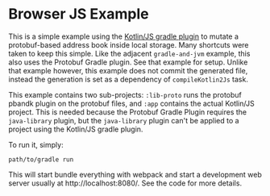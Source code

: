 # Browser JS Example

This is a simple example using the [Kotlin/JS gradle plugin](https://kotlinlang.org/docs/reference/js-project-setup.html) to mutate
a protobuf-based address book inside local storage. Many shortcuts were taken to keep this simple. Like the adjacent
`gradle-and-jvm` example, this also uses the Protobuf Gradle plugin. See that example for setup. Unlike that example
however, this example does not commit the generated file, instead the generation is set as a dependency of
`compileKotlin2Js` task.

This example contains two sub-projects: `:lib-proto` runs the protobuf pbandk plugin on the protobuf files, and `:app`
contains the actual Kotlin/JS project. This is needed because the Protobuf Gradle Plugin requires the `java-library`
plugin, but the `java-library` plugin can't be applied to a project using the Kotlin/JS gradle plugin.

To run it, simply:

    path/to/gradle run

This will start bundle everything with webpack and start a development web server usually at http://localhost:8080/. See
the code for more details.
